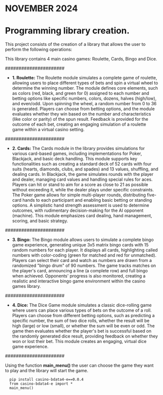 # NOVEMBER 2024

# Programming library creation.
This project consists of the creation of a library that allows the user to perform the following operations:

This library contains 4 main casino games: Roulette, Cards, Bingo and Dice. 

######################

- **1. Roulette:** The Roulette module simulates a complete game of roulette, allowing users to place different types of bets and spin a virtual wheel to determine the winning number. The module defines core elements, such as colors (red, black, and green for 0) assigned to each number and betting options like specific numbers, colors, dozens, halves (high/low), and even/odd. Upon spinning the wheel, a random number from 0 to 36 is generated. Players can choose from betting options, and the module evaluates whether they win based on the number and characteristics (like color or parity) of the spun result. Feedback is provided for the outcome of each bet, creating an engaging simulation of a roulette game within a virtual casino setting.

######################

- **2. Cards:** The Cards module in the library provides simulations for various card-based games, including implementations for Poker, Blackjack, and basic deck handling. This module supports key functionalities such as creating a standard deck of 52 cards with four suits (hearts, diamonds, clubs, and spades) and 13 values, shuffling, and dealing cards. In Blackjack, the game simulates rounds with the player and dealer, managing card values and handling special rules for aces. Players can hit or stand to aim for a score as close to 21 as possible without exceeding it, while the dealer plays under specific constraints. The Poker game allows for simple multi-player rounds, distributing five-card hands to each participant and enabling basic betting or standing options. A simplistic hand strength assessment is used to determine outcomes, with rudimentary decision-making for the AI opponent (machine). This module emphasizes card dealing, hand management, scoring, and basic strategy.

######################

- **3. Bingo:** The Bingo module allows users to simulate a complete bingo game experience, generating unique 3x5 matrix bingo cards with 15 random numbers for each player. It displays all cards, highlighting called numbers with color-coding (green for matched and red for unmatched). Players can select their card and watch as numbers are drawn from a randomized "bingo drum" of 90 numbers. The game tracks matches on the player's card, announcing a line (a complete row) and full bingo when achieved. Opponents' progress is also monitored, creating a realistic and interactive bingo game environment within the casino games library.

######################

- **4. Dice:** The Dice Game module simulates a classic dice-rolling game where users can place various types of bets on the outcome of a roll. Players can choose from different betting options, such as predicting a specific number, the sum of two dice rolls, whether the result will be high (large) or low (small), or whether the sum will be even or odd. The game then evaluates whether the player's bet is successful based on the randomly generated dice result, providing feedback on whether they won or lost their bet. This module creates an engaging, virtual dice game experience.

######################


Using the function **main_menu()** the user can choose the game they want to play and the library will start the game.

      pip install casino-bdata4-e==0.0.4
      from casino-bdata4-e import *
      main_menu()


 